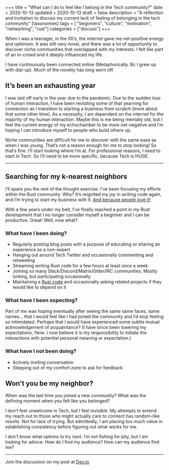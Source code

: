+++
title = "What can I do to feel like I belong in the Tech community?"
date = 2020-10-13
updated = 2020-10-13
draft = false 
description = "A reflection and invitation to discuss my current lack of feeling of belonging in the tech community"
[taxonomies]
tags = [ "beginners", "culture", "motivation", "networking", "rust"] 
categories = ["discuss"]
+++

When I was a teenager, in the 00’s, the internet gave me net-positive energy and optimism. It was still very novel, and there was a lot of opportunity to discover niche communities that overlapped with my interests. I felt like part of an in-crowd and it deeply influenced my life.

I have continuously been connected online (Metaphorically. Bc I grew up with dial-up). Much of the novelty has long worn off.

## It’s been an exhausting year

I was laid off early in the year due to the pandemic. Due to the sudden loss of human interaction, I have been revisiting some of that yearning for connection as I transition to starting a business from scratch (more about that some other time). As a necessity, I am dependent on the internet for the majority of my human interaction. Maybe this is me being mentally old, but I feel the current energy of my echochamber to be more net-negative and I’m hoping I can introduce myself to people who build others up. 

Niche communities are difficult for me to discover with the same ease as when I was young. That’s not a reason enough for me to stop looking! So that’s fine. I’ll start looking where I’m at. For professional reasons, I *need* to start in Tech. So I’ll need to be more specific, because Tech is HUGE.

---

## Searching for my k-nearest neighbors

I’ll spare you the rest of the thought exercise. I’ve been focusing my efforts within the Rust community. Why? It’s reignited my joy in writing code again, and I’m trying to start my business with it. [And because people love it!](https://insights.stackoverflow.com/survey/2020#technology-most-loved-dreaded-and-wanted-languages-loved) 

With a few years under my belt, I’ve finally reached a point in my Rust development that I no longer consider myself a beginner and I can be productive. Great! Well, now what?

### What have I been doing?

*   Regularly posting blog posts with a purpose of educating or sharing an experience as a non-expert
*   Hanging out around Tech Twitter and occasionally commenting and retweeting
*   Streaming writing Rust code for a few hours at least once a week
*   Joining so many Slack/Discord/Matrix/Gitter/IRC communities. Mostly lurking, but participating occasionally
*   Maintaining a [Rust crate](https://crates.io/crates/git-url-parse) and occasionally asking related projects if they would like to depend on it

### What have I been expecting?

Part of me was hoping eventually after seeing the same same faces, same names… that I would feel like I had joined the community and I’d stop feeling so intimidated. Perhaps that I would have experienced some subtle mutual acknowledgement of acquaintance? (I have since been lowering my expectations, fwiw. I now believe it is my responsibility to initiate the interactions with potential personal meaning or expectation.)

### What have I not been doing?

*   Actively inviting conversation
*   Stepping out of my comfort zone to ask for feedback

## Won’t you be my neighbor?

When was the last time you joined a new community? What was the defining moment when you felt like you belonged?

I don’t feel unwelcome in Tech, but I feel invisible. My attempts to extend my reach out to those who might actually care to connect has random-like results. Not for lack of trying. But admittedly, I am placing too much value in establishing consistency before figuring out what works for me.

I don't know what options to try next. I’m not fishing for pity, but I am looking for advice. How do I find my audience? How can my audience find me?

---

Join the discussion on my post at [Dev.to](https://dev.to/tjtelan/what-can-i-do-to-feel-like-i-belong-in-the-tech-community-1k7k)